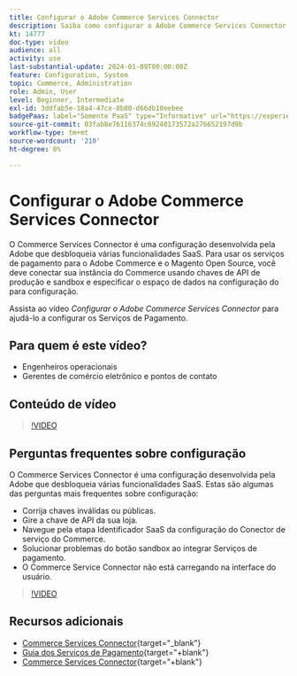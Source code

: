 ```yaml
---
title: Configurar o Adobe Commerce Services Connector
description: Saiba como configurar o Adobe Commerce Services Connector para uso com os produtos SaaS da Commerce e como resolver problemas comuns.
kt: 14777
doc-type: video
audience: all
activity: use
last-substantial-update: 2024-01-09T00:00:00Z
feature: Configuration, System
topic: Commerce, Administration
role: Admin, User
level: Beginner, Intermediate
exl-id: 3ddfab5e-18a4-47ce-8b80-d66db10eebee
badgePaas: label="Somente PaaS" type="Informative" url="https://experienceleague.adobe.com/pt-br/docs/commerce/user-guides/product-solutions" tooltip="Aplica-se somente a projetos do Adobe Commerce na nuvem (infraestrutura do PaaS gerenciada pela Adobe) e a projetos locais."
source-git-commit: 03fab8e76116374c69240173572a276652197d9b
workflow-type: tm+mt
source-wordcount: '210'
ht-degree: 0%

---
```


# Configurar o Adobe Commerce Services Connector

O Commerce Services Connector é uma configuração desenvolvida pela Adobe que desbloqueia várias funcionalidades SaaS. Para usar os serviços de pagamento para o Adobe Commerce e o Magento Open Source, você deve conectar sua instância do Commerce usando chaves de API de produção e sandbox e especificar o espaço de dados na configuração do para configuração.

Assista ao vídeo _Configurar o Adobe Commerce Services Connector_ para ajudá-lo a configurar os Serviços de Pagamento.

## Para quem é este vídeo?

- Engenheiros operacionais
- Gerentes de comércio eletrônico e pontos de contato

## Conteúdo de vídeo

>[!VIDEO](https://video.tv.adobe.com/v/3425958?learn=on)

## Perguntas frequentes sobre configuração

O Commerce Services Connector é uma configuração desenvolvida pela Adobe que desbloqueia várias funcionalidades SaaS. Estas são algumas das perguntas mais frequentes sobre configuração:

- Corrija chaves inválidas ou públicas.
- Gire a chave de API da sua loja.
- Navegue pela etapa Identificador SaaS da configuração do Conector de serviço do Commerce.
- Solucionar problemas do botão sandbox ao integrar Serviços de pagamento.
- O Commerce Service Connector não está carregando na interface do usuário.

>[!VIDEO](https://video.tv.adobe.com/v/3425959?learn=on)

## Recursos adicionais

- [Commerce Services Connector](https://experienceleague.adobe.com/docs/commerce-merchant-services/user-guides/integration-services/saas.html?lang=pt-BR){target="_blank"}
- [Guia dos Serviços de Pagamento](https://experienceleague.adobe.com/docs/commerce-merchant-services/payment-services/guide-overview.html?lang=pt-BR){target="+blank"}
- [Commerce Services Connector](https://experienceleague.adobe.com/docs/commerce-merchant-services/user-guides/integration-services/saas.html?lang=pt-BR){target="+blank"}
